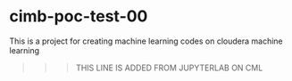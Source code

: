 # cimb-poc-test-00

This is a project for creating machine learning codes on cloudera machine learning


>>> THIS LINE IS ADDED FROM JUPYTERLAB ON CML